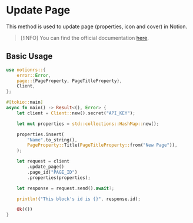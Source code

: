 # Update Page

This method is used to update page (properties, icon and cover) in Notion.

> [!INFO]
> You can find the official documentation [here](https://developers.notion.com/reference/patch-page).

## Basic Usage

```rs
use notionrs::{
    error::Error,
    page::{PageProperty, PageTitleProperty},
    Client,
};

#[tokio::main]
async fn main() -> Result<(), Error> {
    let client = Client::new().secret("API_KEY");

    let mut properties = std::collections::HashMap::new();

    properties.insert(
        "Name".to_string(),
        PageProperty::Title(PageTitleProperty::from("New Page")),
    );

    let request = client
        .update_page()
        .page_id("PAGE_ID")
        .properties(properties);

    let response = request.send().await?;

    println!("This block's id is {}", response.id);

    Ok(())
}
```
